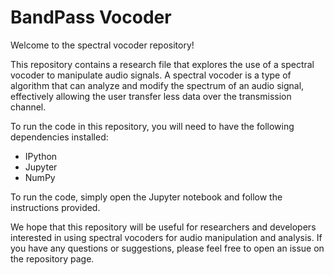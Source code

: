 # BandPass Vocoder

Welcome to the spectral vocoder repository!

This repository contains a research file that explores the use of a spectral vocoder to manipulate audio signals. A spectral vocoder is a type of algorithm that can analyze and modify the spectrum of an audio signal, effectively allowing the user transfer less data over the transmission channel.

To run the code in this repository, you will need to have the following dependencies installed:

- IPython
- Jupyter
- NumPy

To run the code, simply open the Jupyter notebook and follow the instructions provided.

We hope that this repository will be useful for researchers and developers interested in using spectral vocoders for audio manipulation and analysis. If you have any questions or suggestions, please feel free to open an issue on the repository page.


